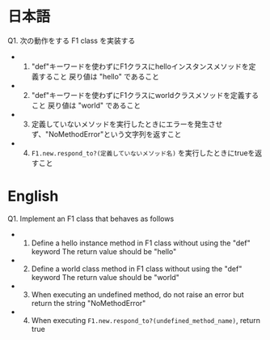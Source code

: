 # 日本語

Q1.
次の動作をする F1 class を実装する
- 1. "def"キーワードを使わずにF1クラスにhelloインスタンスメソッドを定義すること
     戻り値は "hello" であること
- 2. "def"キーワードを使わずにF1クラスにworldクラスメソッドを定義すること
     戻り値は "world" であること
- 3. 定義していないメソッドを実行したときにエラーを発生させず、"NoMethodError"という文字列を返すこと
- 4. `F1.new.respond_to?(定義していないメソッド名)` を実行したときにtrueを返すこと

# English

Q1.
Implement an F1 class that behaves as follows
- 1. Define a hello instance method in F1 class without using the "def" keyword
     The return value should be "hello"
- 2. Define a world class method in F1 class without using the "def" keyword
     The return value should be "world"
- 3. When executing an undefined method, do not raise an error but return the string "NoMethodError"
- 4. When executing `F1.new.respond_to?(undefined_method_name)`, return true
